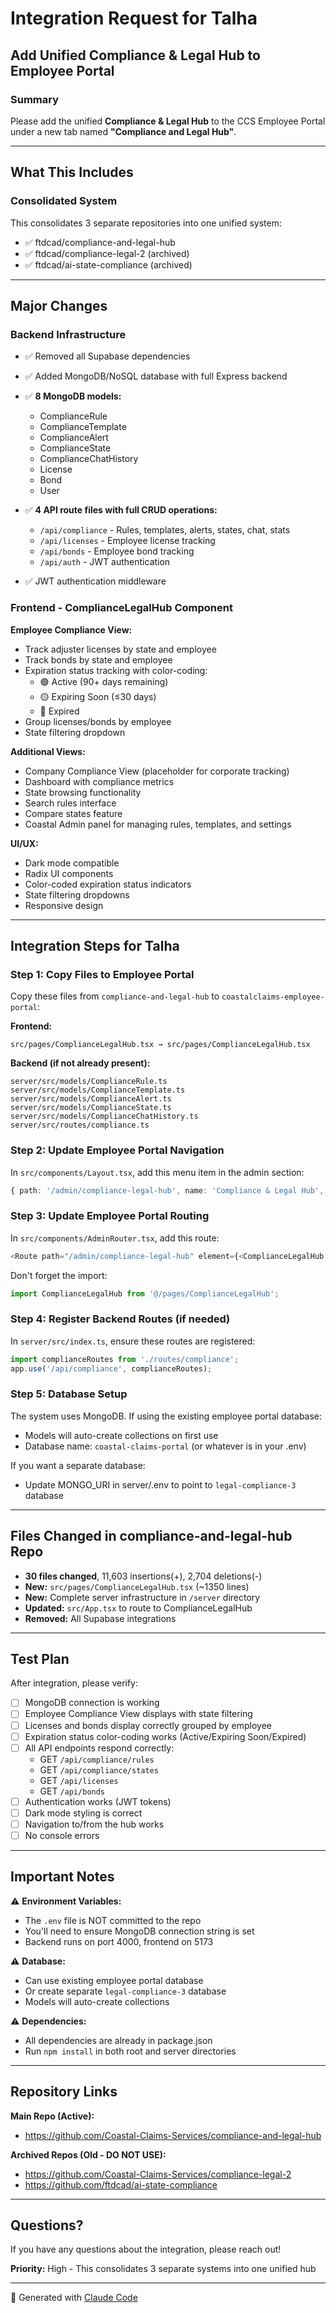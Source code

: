 # Integration Request for Talha

## Add Unified Compliance & Legal Hub to Employee Portal

### Summary
Please add the unified **Compliance & Legal Hub** to the CCS Employee Portal under a new tab named **"Compliance and Legal Hub"**.

---

## What This Includes

### Consolidated System
This consolidates 3 separate repositories into one unified system:
- ✅ ftdcad/compliance-and-legal-hub
- ✅ ftdcad/compliance-legal-2 (archived)
- ✅ ftdcad/ai-state-compliance (archived)

---

## Major Changes

### Backend Infrastructure
- ✅ Removed all Supabase dependencies
- ✅ Added MongoDB/NoSQL database with full Express backend
- ✅ **8 MongoDB models:**
  - ComplianceRule
  - ComplianceTemplate
  - ComplianceAlert
  - ComplianceState
  - ComplianceChatHistory
  - License
  - Bond
  - User

- ✅ **4 API route files with full CRUD operations:**
  - `/api/compliance` - Rules, templates, alerts, states, chat, stats
  - `/api/licenses` - Employee license tracking
  - `/api/bonds` - Employee bond tracking
  - `/api/auth` - JWT authentication

- ✅ JWT authentication middleware

### Frontend - ComplianceLegalHub Component

**Employee Compliance View:**
- Track adjuster licenses by state and employee
- Track bonds by state and employee
- Expiration status tracking with color-coding:
  - 🟢 Active (90+ days remaining)
  - 🟡 Expiring Soon (≤30 days)
  - 🔴 Expired
- Group licenses/bonds by employee
- State filtering dropdown

**Additional Views:**
- Company Compliance View (placeholder for corporate tracking)
- Dashboard with compliance metrics
- State browsing functionality
- Search rules interface
- Compare states feature
- Coastal Admin panel for managing rules, templates, and settings

**UI/UX:**
- Dark mode compatible
- Radix UI components
- Color-coded expiration status indicators
- State filtering dropdowns
- Responsive design

---

## Integration Steps for Talha

### Step 1: Copy Files to Employee Portal

Copy these files from `compliance-and-legal-hub` to `coastalclaims-employee-portal`:

**Frontend:**
```
src/pages/ComplianceLegalHub.tsx → src/pages/ComplianceLegalHub.tsx
```

**Backend (if not already present):**
```
server/src/models/ComplianceRule.ts
server/src/models/ComplianceTemplate.ts
server/src/models/ComplianceAlert.ts
server/src/models/ComplianceState.ts
server/src/models/ComplianceChatHistory.ts
server/src/routes/compliance.ts
```

### Step 2: Update Employee Portal Navigation

In `src/components/Layout.tsx`, add this menu item in the admin section:

```typescript
{ path: '/admin/compliance-legal-hub', name: 'Compliance & Legal Hub', icon: <Gavel size={20} /> }
```

### Step 3: Update Employee Portal Routing

In `src/components/AdminRouter.tsx`, add this route:

```typescript
<Route path="/admin/compliance-legal-hub" element={<ComplianceLegalHub />} />
```

Don't forget the import:
```typescript
import ComplianceLegalHub from '@/pages/ComplianceLegalHub';
```

### Step 4: Register Backend Routes (if needed)

In `server/src/index.ts`, ensure these routes are registered:

```typescript
import complianceRoutes from './routes/compliance';
app.use('/api/compliance', complianceRoutes);
```

### Step 5: Database Setup

The system uses MongoDB. If using the existing employee portal database:
- Models will auto-create collections on first use
- Database name: `coastal-claims-portal` (or whatever is in your .env)

If you want a separate database:
- Update MONGO_URI in server/.env to point to `legal-compliance-3` database

---

## Files Changed in compliance-and-legal-hub Repo

- **30 files changed**, 11,603 insertions(+), 2,704 deletions(-)
- **New:** `src/pages/ComplianceLegalHub.tsx` (~1350 lines)
- **New:** Complete server infrastructure in `/server` directory
- **Updated:** `src/App.tsx` to route to ComplianceLegalHub
- **Removed:** All Supabase integrations

---

## Test Plan

After integration, please verify:

- [ ] MongoDB connection is working
- [ ] Employee Compliance View displays with state filtering
- [ ] Licenses and bonds display correctly grouped by employee
- [ ] Expiration status color-coding works (Active/Expiring Soon/Expired)
- [ ] All API endpoints respond correctly:
  - GET `/api/compliance/rules`
  - GET `/api/compliance/states`
  - GET `/api/licenses`
  - GET `/api/bonds`
- [ ] Authentication works (JWT tokens)
- [ ] Dark mode styling is correct
- [ ] Navigation to/from the hub works
- [ ] No console errors

---

## Important Notes

⚠️ **Environment Variables:**
- The `.env` file is NOT committed to the repo
- You'll need to ensure MongoDB connection string is set
- Backend runs on port 4000, frontend on 5173

⚠️ **Database:**
- Can use existing employee portal database
- Or create separate `legal-compliance-3` database
- Models will auto-create collections

⚠️ **Dependencies:**
- All dependencies are already in package.json
- Run `npm install` in both root and server directories

---

## Repository Links

**Main Repo (Active):**
- https://github.com/Coastal-Claims-Services/compliance-and-legal-hub

**Archived Repos (Old - DO NOT USE):**
- https://github.com/Coastal-Claims-Services/compliance-legal-2
- https://github.com/ftdcad/ai-state-compliance

---

## Questions?

If you have any questions about the integration, please reach out!

**Priority:** High - This consolidates 3 separate systems into one unified hub

---

🤖 Generated with [Claude Code](https://claude.com/claude-code)
